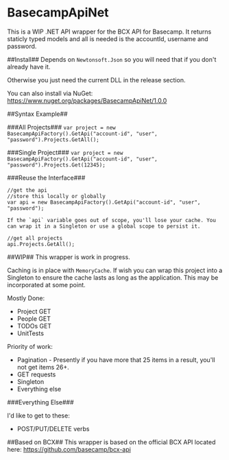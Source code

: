 # BasecampApiNet

This is a WIP .NET API wrapper for the BCX API for Basecamp. It returns staticly typed models and all is needed is the accountId, username and password.

##Install##
Depends on `Newtonsoft.Json` so you will need that if you don't already have it.

Otherwise you just need the current DLL in the release section.

You can also install via NuGet: https://www.nuget.org/packages/BasecampApiNet/1.0.0

##Syntax Example##

###All Projects###
`var project = new BasecampApiFactory().GetApi("account-id", "user", "password").Projects.GetAll();`

###Single Project###
`var project = new BasecampApiFactory().GetApi("account-id", "user", "password").Projects.Get(12345);`

###Reuse the Interface###

```
//get the api
//store this locally or globally
var api = new BasecampApiFactory().GetApi("account-id", "user", "password"); 

If the `api` variable goes out of scope, you'll lose your cache. You can wrap it in a Singleton or use a global scope to persist it.

//get all projects
api.Projects.GetAll();
```

##WIP##
This wrapper is work in progress. 

Caching is in place with `MemoryCache`. If wish you can wrap this project into a Singleton to ensure the cache lasts as long as the application. This may be incorporated at some point.

Mostly Done:
* Project GET
* People GET
* TODOs GET
* UnitTests

Priority of work:

* Pagination - Presently if you have more that 25 items in a result, you'll not get items 26+.
* GET requests
* Singleton
* Everything else

###Everything Else###

I'd like to get to these:
* POST/PUT/DELETE verbs

##Based on BCX##
This wrapper is based on the official BCX API located here: https://github.com/basecamp/bcx-api
